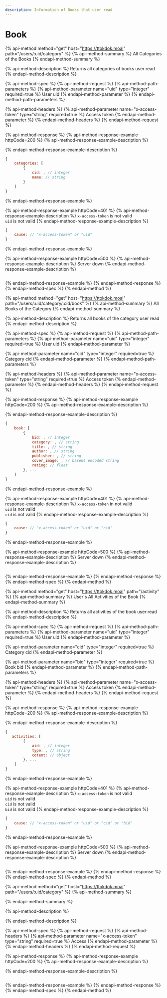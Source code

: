 ```yaml
---
description: Information of Books that user read
---
```


# Book

{% api-method method="get" host="https://ttokdok.moai" path="/users/:uid/category" %}
{% api-method-summary %}
All Categories of the Books 
{% endapi-method-summary %}

{% api-method-description %}
Returns all categories of books user read
{% endapi-method-description %}

{% api-method-spec %}
{% api-method-request %}
{% api-method-path-parameters %}
{% api-method-parameter name="uid" type="integer" required=true %}
User uid
{% endapi-method-parameter %}
{% endapi-method-path-parameters %}

{% api-method-headers %}
{% api-method-parameter name="x-access-token" type="string" required=true %}
Access token
{% endapi-method-parameter %}
{% endapi-method-headers %}
{% endapi-method-request %}

{% api-method-response %}
{% api-method-response-example httpCode=200 %}
{% api-method-response-example-description %}

{% endapi-method-response-example-description %}

```javascript
{
    categories: [
        {
            cid: , // integer
            name: // string
        }
    ]
}
```
{% endapi-method-response-example %}

{% api-method-response-example httpCode=401 %}
{% api-method-response-example-description %}
`x-access-token` is not valid  
`uid` is not valid
{% endapi-method-response-example-description %}

```javascript
{
    cause: // "x-access-token" or "uid"
}
```
{% endapi-method-response-example %}

{% api-method-response-example httpCode=500 %}
{% api-method-response-example-description %}
Server down
{% endapi-method-response-example-description %}

```

```
{% endapi-method-response-example %}
{% endapi-method-response %}
{% endapi-method-spec %}
{% endapi-method %}

{% api-method method="get" host="https://ttokdok.moai" path="/users/:uid/category/:cid/book" %}
{% api-method-summary %}
All Books of the Category
{% endapi-method-summary %}

{% api-method-description %}
Returns all books of the category user read
{% endapi-method-description %}

{% api-method-spec %}
{% api-method-request %}
{% api-method-path-parameters %}
{% api-method-parameter name="uid" type="integer" required=true %}
User uid
{% endapi-method-parameter %}

{% api-method-parameter name="cid" type="integer" required=true %}
Category cid
{% endapi-method-parameter %}
{% endapi-method-path-parameters %}

{% api-method-headers %}
{% api-method-parameter name="x-access-token" type="string" required=true %}
Access token
{% endapi-method-parameter %}
{% endapi-method-headers %}
{% endapi-method-request %}

{% api-method-response %}
{% api-method-response-example httpCode=200 %}
{% api-method-response-example-description %}

{% endapi-method-response-example-description %}

```javascript
{
    book: [
        {
            bid: , // integer
            category: , // string
            title: , // string
            author: , // string
            publisher: , // string
            cover_image: , // base64 encoded string
            rating: // float
        }, ...
    ]
}
```
{% endapi-method-response-example %}

{% api-method-response-example httpCode=401 %}
{% api-method-response-example-description %}
`x-access-token` in not valid  
`uid` is not valid  
`cid` is not valid
{% endapi-method-response-example-description %}

```javascript
{
    cause: // "x-access-token" or "uid" or "cid"
}
```
{% endapi-method-response-example %}

{% api-method-response-example httpCode=500 %}
{% api-method-response-example-description %}
Server down
{% endapi-method-response-example-description %}

```

```
{% endapi-method-response-example %}
{% endapi-method-response %}
{% endapi-method-spec %}
{% endapi-method %}

{% api-method method="get" host="https://ttokdok.moai" path="/activity" %}
{% api-method-summary %}
User's All Activities of the Book
{% endapi-method-summary %}

{% api-method-description %}
Returns all activities of the book user read
{% endapi-method-description %}

{% api-method-spec %}
{% api-method-request %}
{% api-method-path-parameters %}
{% api-method-parameter name="uid" type="integer" required=true %}
User uid
{% endapi-method-parameter %}

{% api-method-parameter name="cid" type="integer" required=true %}
Category cid
{% endapi-method-parameter %}

{% api-method-parameter name="bid" type="integer" required=true %}
Book bid
{% endapi-method-parameter %}
{% endapi-method-path-parameters %}

{% api-method-headers %}
{% api-method-parameter name="x-access-token" type="string" required=true %}
Access token
{% endapi-method-parameter %}
{% endapi-method-headers %}
{% endapi-method-request %}

{% api-method-response %}
{% api-method-response-example httpCode=200 %}
{% api-method-response-example-description %}

{% endapi-method-response-example-description %}

```javascript
{
   activities: [
        {
            aid: , // integer
            type: , // string
            cotent: // object
        }, ...
    ]
}
```
{% endapi-method-response-example %}

{% api-method-response-example httpCode=401 %}
{% api-method-response-example-description %}
`x-access-token` is not valid  
`uid` is not valid  
`cid` is not valid  
`bid` is not valid
{% endapi-method-response-example-description %}

```javascript
{
    cause: // "x-access-token" or "uid" or "cid" or "bid"
}
```
{% endapi-method-response-example %}

{% api-method-response-example httpCode=500 %}
{% api-method-response-example-description %}
Server  down
{% endapi-method-response-example-description %}

```

```
{% endapi-method-response-example %}
{% endapi-method-response %}
{% endapi-method-spec %}
{% endapi-method %}

{% api-method method="get" host="https://ttokdok.moai" path="/users/:uid/category" %}
{% api-method-summary %}

{% endapi-method-summary %}

{% api-method-description %}

{% endapi-method-description %}

{% api-method-spec %}
{% api-method-request %}
{% api-method-headers %}
{% api-method-parameter name="x-access-token" type="string" required=true %}
Access 
{% endapi-method-parameter %}
{% endapi-method-headers %}
{% endapi-method-request %}

{% api-method-response %}
{% api-method-response-example httpCode=200 %}
{% api-method-response-example-description %}

{% endapi-method-response-example-description %}

```

```
{% endapi-method-response-example %}
{% endapi-method-response %}
{% endapi-method-spec %}
{% endapi-method %}



